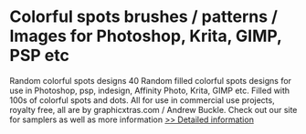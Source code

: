 # Colorful spots brushes / patterns / Images for Photoshop, Krita, GIMP, PSP etc
Random colorful spots designs
40 Random filled colorful spots designs for use in Photoshop, psp, indesign, Affinity Photo, Krita, GIMP etc. Filled with 100s of colorful spots and dots. All for use in commercial use projects, royalty free, all are by graphicxtras.com / Andrew Buckle. Check out our site for samplers as well as more information
[>> Detailed information](https://secure.shareit.com/shareit/product.html?productid=300778233&affiliateid=200057808)